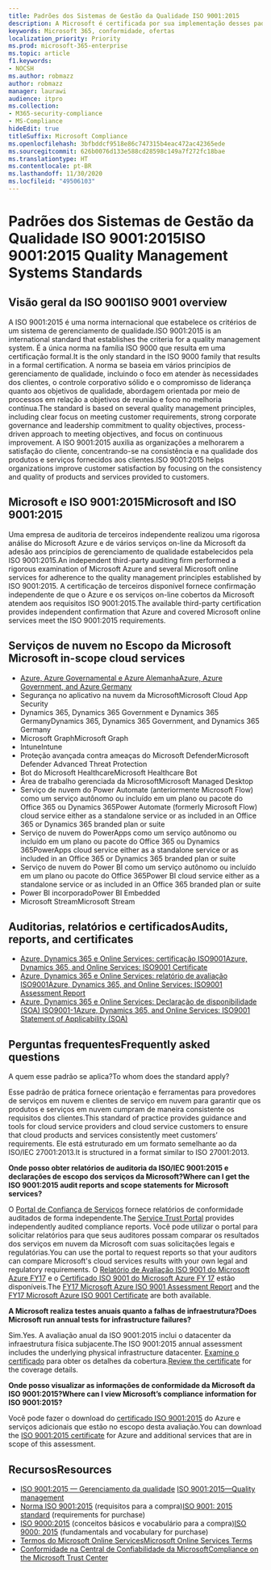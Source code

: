 ```yaml
---
title: Padrões dos Sistemas de Gestão da Qualidade ISO 9001:2015
description: A Microsoft é certificada por sua implementação desses padrões de gerenciamento de qualidade.
keywords: Microsoft 365, conformidade, ofertas
localization_priority: Priority
ms.prod: microsoft-365-enterprise
ms.topic: article
f1.keywords:
- NOCSH
ms.author: robmazz
author: robmazz
manager: laurawi
audience: itpro
ms.collection:
- M365-security-compliance
- MS-Compliance
hideEdit: true
titleSuffix: Microsoft Compliance
ms.openlocfilehash: 3bfbddcf9518e86c747315b4eac472ac42365ede
ms.sourcegitcommit: 626b0076d133e588cd28598c149a7f272fc18bae
ms.translationtype: HT
ms.contentlocale: pt-BR
ms.lasthandoff: 11/30/2020
ms.locfileid: "49506103"
---
```

# <a name="iso-90012015-quality-management-systems-standards"></a><span data-ttu-id="c887f-104">Padrões dos Sistemas de Gestão da Qualidade ISO 9001:2015</span><span class="sxs-lookup"><span data-stu-id="c887f-104">ISO 9001:2015 Quality Management Systems Standards</span></span>

## <a name="iso-9001-overview"></a><span data-ttu-id="c887f-105">Visão geral da ISO 9001</span><span class="sxs-lookup"><span data-stu-id="c887f-105">ISO 9001 overview</span></span>

<span data-ttu-id="c887f-106">A ISO 9001:2015 é uma norma internacional que estabelece os critérios de um sistema de gerenciamento de qualidade.</span><span class="sxs-lookup"><span data-stu-id="c887f-106">ISO 9001:2015 is an international standard that establishes the criteria for a quality management system.</span></span> <span data-ttu-id="c887f-107">É a única norma na família ISO 9000 que resulta em uma certificação formal.</span><span class="sxs-lookup"><span data-stu-id="c887f-107">It is the only standard in the ISO 9000 family that results in a formal certification.</span></span> <span data-ttu-id="c887f-108">A norma se baseia em vários princípios de gerenciamento de qualidade, incluindo o foco em atender às necessidades dos clientes, o controle corporativo sólido e o compromisso de liderança quanto aos objetivos de qualidade, abordagem orientada por meio de processos em relação a objetivos de reunião e foco no melhoria contínua.</span><span class="sxs-lookup"><span data-stu-id="c887f-108">The standard is based on several quality management principles, including clear focus on meeting customer requirements, strong corporate governance and leadership commitment to quality objectives, process-driven approach to meeting objectives, and focus on continuous improvement.</span></span> <span data-ttu-id="c887f-109">A ISO 9001:2015 auxilia as organizações a melhorarem a satisfação do cliente, concentrando-se na consistência e na qualidade dos produtos e serviços fornecidos aos clientes.</span><span class="sxs-lookup"><span data-stu-id="c887f-109">ISO 9001:2015 helps organizations improve customer satisfaction by focusing on the consistency and quality of products and services provided to customers.</span></span>

## <a name="microsoft-and-iso-90012015"></a><span data-ttu-id="c887f-110">Microsoft e ISO 9001:2015</span><span class="sxs-lookup"><span data-stu-id="c887f-110">Microsoft and ISO 9001:2015</span></span>

<span data-ttu-id="c887f-111">Uma empresa de auditoria de terceiros independente realizou uma rigorosa análise do Microsoft Azure e de vários serviços on-line da Microsoft da adesão aos princípios de gerenciamento de qualidade estabelecidos pela ISO 9001:2015.</span><span class="sxs-lookup"><span data-stu-id="c887f-111">An independent third-party auditing firm performed a rigorous examination of Microsoft Azure and several Microsoft online services for adherence to the quality management principles established by ISO 9001:2015.</span></span> <span data-ttu-id="c887f-112">A certificação de terceiros disponível fornece confirmação independente de que o Azure e os serviços on-line cobertos da Microsoft atendem aos requisitos ISO 9001:2015.</span><span class="sxs-lookup"><span data-stu-id="c887f-112">The available third-party certification provides independent confirmation that Azure and covered Microsoft online services meet the ISO 9001:2015 requirements.</span></span>

## <a name="microsoft-in-scope-cloud-services"></a><span data-ttu-id="c887f-113">Serviços de nuvem no Escopo da Microsoft </span><span class="sxs-lookup"><span data-stu-id="c887f-113">Microsoft in-scope cloud services</span></span>

- [<span data-ttu-id="c887f-114">Azure, Azure Governamental e Azure Alemanha</span><span class="sxs-lookup"><span data-stu-id="c887f-114">Azure, Azure Government, and Azure Germany</span></span>](https://aka.ms/AzureCompliance)
- <span data-ttu-id="c887f-115">Segurança no aplicativo na nuvem da Microsoft</span><span class="sxs-lookup"><span data-stu-id="c887f-115">Microsoft Cloud App Security</span></span>
- <span data-ttu-id="c887f-116">Dynamics 365, Dynamics 365 Government e Dynamics 365 Germany</span><span class="sxs-lookup"><span data-stu-id="c887f-116">Dynamics 365, Dynamics 365 Government, and Dynamics 365 Germany</span></span>
- <span data-ttu-id="c887f-117">Microsoft Graph</span><span class="sxs-lookup"><span data-stu-id="c887f-117">Microsoft Graph</span></span>
- <span data-ttu-id="c887f-118">Intune</span><span class="sxs-lookup"><span data-stu-id="c887f-118">Intune</span></span>
- <span data-ttu-id="c887f-119">Proteção avançada contra ameaças do Microsoft Defender</span><span class="sxs-lookup"><span data-stu-id="c887f-119">Microsoft Defender Advanced Threat Protection</span></span>
- <span data-ttu-id="c887f-120">Bot do Microsoft Healthcare</span><span class="sxs-lookup"><span data-stu-id="c887f-120">Microsoft Healthcare Bot</span></span>
- <span data-ttu-id="c887f-121">Área de trabalho gerenciada da Microsoft</span><span class="sxs-lookup"><span data-stu-id="c887f-121">Microsoft Managed Desktop</span></span>
- <span data-ttu-id="c887f-122">Serviço de nuvem do Power Automate (anteriormente Microsoft Flow) como um serviço autônomo ou incluído em um plano ou pacote do Office 365 ou Dynamics 365</span><span class="sxs-lookup"><span data-stu-id="c887f-122">Power Automate (formerly Microsoft Flow) cloud service either as a standalone service or as included in an Office 365 or Dynamics 365 branded plan or suite</span></span>
- <span data-ttu-id="c887f-123">Serviço de nuvem do PowerApps como um serviço autônomo ou incluído em um plano ou pacote do Office 365 ou Dynamics 365</span><span class="sxs-lookup"><span data-stu-id="c887f-123">PowerApps cloud service either as a standalone service or as included in an Office 365 or Dynamics 365 branded plan or suite</span></span>
- <span data-ttu-id="c887f-124">Serviço de nuvem do Power BI como um serviço autônomo ou incluído em um plano ou pacote do Office 365</span><span class="sxs-lookup"><span data-stu-id="c887f-124">Power BI cloud service either as a standalone service or as included in an Office 365 branded plan or suite</span></span>
- <span data-ttu-id="c887f-125">Power BI incorporado</span><span class="sxs-lookup"><span data-stu-id="c887f-125">Power BI Embedded</span></span>
- <span data-ttu-id="c887f-126">Microsoft Stream</span><span class="sxs-lookup"><span data-stu-id="c887f-126">Microsoft Stream</span></span>

## <a name="audits-reports-and-certificates"></a><span data-ttu-id="c887f-127">Auditorias, relatórios e certificados</span><span class="sxs-lookup"><span data-stu-id="c887f-127">Audits, reports, and certificates</span></span>

- [<span data-ttu-id="c887f-128">Azure, Dynamics 365 e Online Services: certificação ISO9001</span><span class="sxs-lookup"><span data-stu-id="c887f-128">Azure, Dynamics 365, and Online Services: ISO9001 Certificate</span></span>](https://aka.ms/azureiso9001cert)
- [<span data-ttu-id="c887f-129">Azure, Dynamics 365 e Online Services: relatório de avaliação ISO9001</span><span class="sxs-lookup"><span data-stu-id="c887f-129">Azure, Dynamics 365, and Online Services: ISO9001 Assessment Report</span></span>](https://aka.ms/azureiso9001report)
- [<span data-ttu-id="c887f-130">Azure, Dynamics 365 e Online Services: Declaração de disponibilidade (SOA) ISO9001-1</span><span class="sxs-lookup"><span data-stu-id="c887f-130">Azure, Dynamics 365, and Online Services: ISO9001 Statement of Applicability (SOA)</span></span>](https://aka.ms/azureiso9001soa)

## <a name="frequently-asked-questions"></a><span data-ttu-id="c887f-131">Perguntas frequentes</span><span class="sxs-lookup"><span data-stu-id="c887f-131">Frequently asked questions</span></span>

<span data-ttu-id="c887f-132">A quem esse padrão se aplica?</span><span class="sxs-lookup"><span data-stu-id="c887f-132">To whom does the standard apply?</span></span>

<span data-ttu-id="c887f-133">Esse padrão de prática fornece orientação e ferramentas para provedores de serviços em nuvem e clientes de serviço em nuvem para garantir que os produtos e serviços em nuvem cumpram de maneira consistente os requisitos dos clientes.</span><span class="sxs-lookup"><span data-stu-id="c887f-133">This standard of practice provides guidance and tools for cloud service providers and cloud service customers to ensure that cloud products and services consistently meet customers’ requirements.</span></span> <span data-ttu-id="c887f-134">Ele está estruturado em um formato semelhante ao da ISO/IEC 27001:2013.</span><span class="sxs-lookup"><span data-stu-id="c887f-134">It is structured in a format similar to ISO 27001:2013.</span></span>

<span data-ttu-id="c887f-135">**Onde posso obter relatórios de auditoria da ISO/IEC 9001:2015 e declarações de escopo dos serviços da Microsoft?**</span><span class="sxs-lookup"><span data-stu-id="c887f-135">**Where can I get the ISO 9001:2015 audit reports and scope statements for Microsoft services?**</span></span>

<span data-ttu-id="c887f-136">O [Portal de Confiança de Serviços](https://docs.microsoft.com/microsoft-365/compliance/get-started-with-service-trust-portal) fornece relatórios de conformidade auditados de forma independente.</span><span class="sxs-lookup"><span data-stu-id="c887f-136">The [Service Trust Portal](https://docs.microsoft.com/microsoft-365/compliance/get-started-with-service-trust-portal) provides independently audited compliance reports.</span></span> <span data-ttu-id="c887f-137">Você pode utilizar o portal para solicitar relatórios para que seus auditores possam comparar os resultados dos serviços em nuvem da Microsoft com suas solicitações legais e regulatórias.</span><span class="sxs-lookup"><span data-stu-id="c887f-137">You can use the portal to request reports so that your auditors can compare Microsoft's cloud services results with your own legal and regulatory requirements.</span></span> <span data-ttu-id="c887f-138">O [Relatório de Avaliação ISO 9001 do Microsoft Azure FY17](https://www.microsoft.com/?ref=aka) e o [Certificado ISO 9001 do Microsoft Azure FY 17](https://www.microsoft.com/?ref=aka) estão disponíveis.</span><span class="sxs-lookup"><span data-stu-id="c887f-138">The [FY17 Microsoft Azure ISO 9001 Assessment Report](https://www.microsoft.com/?ref=aka) and the [FY17 Microsoft Azure ISO 9001 Certificate](https://www.microsoft.com/?ref=aka) are both available.</span></span>

<span data-ttu-id="c887f-139">**A Microsoft realiza testes anuais quanto a falhas de infraestrutura?**</span><span class="sxs-lookup"><span data-stu-id="c887f-139">**Does Microsoft run annual tests for infrastructure failures?**</span></span>

<span data-ttu-id="c887f-140">Sim.</span><span class="sxs-lookup"><span data-stu-id="c887f-140">Yes.</span></span> <span data-ttu-id="c887f-141">A avaliação anual da ISO 9001:2015 inclui o datacenter da infraestrutura física subjacente.</span><span class="sxs-lookup"><span data-stu-id="c887f-141">The ISO 9001:2015 annual assessment includes the underlying physical infrastructure datacenter.</span></span> <span data-ttu-id="c887f-142">[Examine o certificado](https://www.microsoft.com/?ref=aka) para obter os detalhes da cobertura.</span><span class="sxs-lookup"><span data-stu-id="c887f-142">[Review the certificate](https://www.microsoft.com/?ref=aka) for the coverage details.</span></span>

<span data-ttu-id="c887f-143">**Onde posso visualizar as informações de conformidade da Microsoft da ISO 9001:2015?**</span><span class="sxs-lookup"><span data-stu-id="c887f-143">**Where can I view Microsoft’s compliance information for ISO 9001:2015?**</span></span>

<span data-ttu-id="c887f-144">Você pode fazer o download do [certificado ISO 9001:2015](https://www.microsoft.com/?ref=aka) do Azure e serviços adicionais que estão no escopo desta avaliação.</span><span class="sxs-lookup"><span data-stu-id="c887f-144">You can download the [ISO 9001:2015 certificate](https://www.microsoft.com/?ref=aka) for Azure and additional services that are in scope of this assessment.</span></span>

## <a name="resources"></a><span data-ttu-id="c887f-145">Recursos</span><span class="sxs-lookup"><span data-stu-id="c887f-145">Resources</span></span>

- <span data-ttu-id="c887f-146">[ISO 9001:2015 — Gerenciamento da qualidade](https://www.iso.org/iso-9001-quality-management.html) </span><span class="sxs-lookup"><span data-stu-id="c887f-146">[ISO 9001:2015—Quality management](https://www.iso.org/iso-9001-quality-management.html)</span></span>
- <span data-ttu-id="c887f-147">[Norma ISO 9001:2015](https://www.iso.org/standard/62085.html) (requisitos para a compra)</span><span class="sxs-lookup"><span data-stu-id="c887f-147">[ISO 9001: 2015 standard](https://www.iso.org/standard/62085.html) (requirements for purchase)</span></span>
- <span data-ttu-id="c887f-148">[ISO 9000:2015](https://www.iso.org/standard/45481.html) (conceitos básicos e vocabulário para a compra)</span><span class="sxs-lookup"><span data-stu-id="c887f-148">[ISO 9000: 2015](https://www.iso.org/standard/45481.html) (fundamentals and vocabulary for purchase)</span></span>
- [<span data-ttu-id="c887f-149">Termos do Microsoft Online Services</span><span class="sxs-lookup"><span data-stu-id="c887f-149">Microsoft Online Services Terms</span></span>](https://aka.ms/Online-Services-Terms)
- [<span data-ttu-id="c887f-150">Conformidade na Central de Confiabilidade da Microsoft</span><span class="sxs-lookup"><span data-stu-id="c887f-150">Compliance on the Microsoft Trust Center</span></span>](https://www.microsoft.com/trust-center/compliance/compliance-overview)
